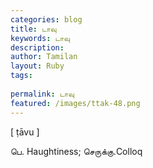 ```yaml
---
categories: blog
title: டாவு
keywords: டாவு
description: 
author: Tamilan
layout: Ruby
tags: 
 
permalink: டாவு
featured: /images/ttak-48.png
---
```

  
[ ṭāvu ]  
  
பெ. Haughtiness; செருக்கு.Colloq